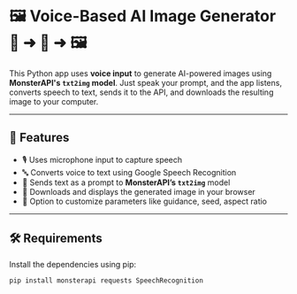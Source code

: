# 🖼️ Voice-Based AI Image Generator 🎤 ➜ 🧠 ➜ 🖼️

This Python app uses **voice input** to generate AI-powered images using **MonsterAPI's `txt2img` model**. Just speak your prompt, and the app listens, converts speech to text, sends it to the API, and downloads the resulting image to your computer.

---

## 🎯 Features

- 🎙️ Uses microphone input to capture speech
- 🔤 Converts voice to text using Google Speech Recognition
- 🧠 Sends text as a prompt to **MonsterAPI’s `txt2img`** model
- 🌄 Downloads and displays the generated image in your browser
- 🧾 Option to customize parameters like guidance, seed, aspect ratio

---

## 🛠️ Requirements

Install the dependencies using pip:

```bash
pip install monsterapi requests SpeechRecognition
